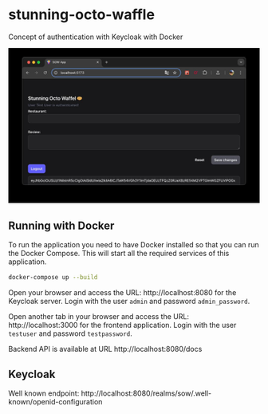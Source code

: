 # stunning-octo-waffle
Concept of authentication with Keycloak with Docker

![sow-app-logged-in.jpg](docs/sow-app-logged-in.jpg)


## Running with Docker

To run the application you need to have Docker installed so that you can run the Docker Compose. This will start all the required services of this application.

```bash
docker-compose up --build
```

Open your browser and access the URL: http://localhost:8080 for the Keycloak server.
Login with the user `admin` and password `admin_password`.

Open another tab in your browser and access the URL: http://localhost:3000 for the frontend application.
Login with the user `testuser` and password `testpassword`.

Backend API is available at URL http://localhost:8080/docs

## Keycloak

Well known endpoint: http://localhost:8080/realms/sow/.well-known/openid-configuration
